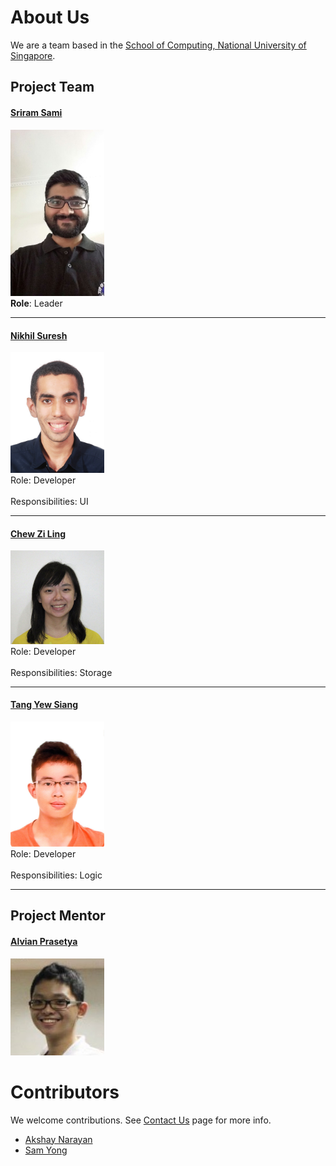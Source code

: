 # About Us

We are a team based in the [School of Computing, National University of Singapore](http://www.comp.nus.edu.sg).

## Project Team

#### [Sriram Sami](http://github.com/frizensami)
<img src="images/Sriram.jpg" width="150"><br>
**Role**: Leader

-----

#### [Nikhil Suresh](http://github.com/kneekill)
<img src="images/Nikhil.jpg" width="150"><br>
Role: Developer <br>  
Responsibilities: UI

-----

#### [Chew Zi Ling](http://github.com/ChewZL) 
<img src="images/ZiLing.jpg" width="150"><br>
Role: Developer <br>  
Responsibilities: Storage

 -----

#### [Tang Yew Siang](http://github.com/yewsiang) 
<img src="images/YewSiang.jpg" width="150"><br>
 Role: Developer <br>  
 Responsibilities: Logic
 
 -----

## Project Mentor
#### [Alvian Prasetya](http://github.com/AlvianPrasetya) 
<img src="images/Alvian.jpg" width="150"><br>

# Contributors

We welcome contributions. See [Contact Us](ContactUs.md) page for more info.

* [Akshay Narayan](https://github.com/se-edu/addressbook-level4/pulls?q=is%3Apr+author%3Aokkhoy)
* [Sam Yong](https://github.com/se-edu/addressbook-level4/pulls?q=is%3Apr+author%3Amauris)